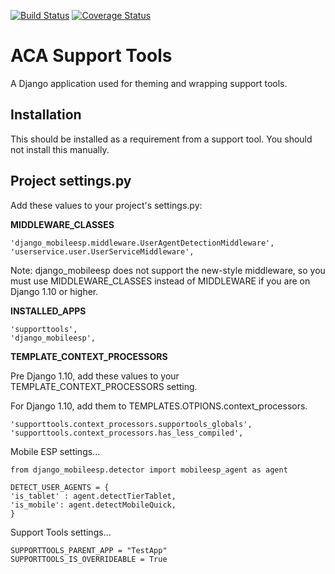 [![Build Status](https://api.travis-ci.org/uw-it-aca/django-supporttools.svg?branch=master)](https://travis-ci.org/uw-it-aca/django-supporttools)
[![Coverage Status](https://coveralls.io/repos/uw-it-aca/django-supporttools/badge.png?branch=master)](https://coveralls.io/r/uw-it-aca/django-supporttools?branch=master)

ACA Support Tools
=================

A Django application used for theming and wrapping support tools.

Installation
------------

This should be installed as a requirement from a support tool.  You should not install this manually.


Project settings.py
------------------

Add these values to your project's settings.py:

**MIDDLEWARE_CLASSES**

    'django_mobileesp.middleware.UserAgentDetectionMiddleware',
    'userservice.user.UserServiceMiddleware',

Note: django_mobileesp does not support the new-style middleware, so you must use MIDDLEWARE_CLASSES instead of MIDDLEWARE if you are on Django 1.10 or higher.

**INSTALLED_APPS**

    'supporttools',
    'django_mobileesp',


**TEMPLATE_CONTEXT_PROCESSORS**

Pre Django 1.10, add these values to your TEMPLATE_CONTEXT_PROCESSORS setting.

For Django 1.10, add them to TEMPLATES.OTPIONS.context_processors.

    'supporttools.context_processors.supportools_globals',
    'supporttools.context_processors.has_less_compiled',

Mobile ESP settings...

    from django_mobileesp.detector import mobileesp_agent as agent

    DETECT_USER_AGENTS = {
    'is_tablet' : agent.detectTierTablet,
    'is_mobile': agent.detectMobileQuick,
    }

Support Tools settings...

    SUPPORTTOOLS_PARENT_APP = "TestApp"
    SUPPORTTOOLS_IS_OVERRIDEABLE = True
